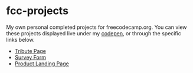 # fcc-projects
My own personal completed projects for freecodecamp.org. You can view these projects displayed live under my <a href="https://codepen.io/zaerisfade/">codepen</a>, or through the specific links below.

<ul>
  <li><a href="https://codepen.io/zaerisfade/pen/mobPEZ">Tribute Page</a></li>
  <li><a href="https://codepen.io/zaerisfade/pen/MxgoYB">Survey Form</a></li>
  <li><a href="https://codepen.io/zaerisfade/pen/BbojzW">Product Landing Page</a></li>
</ul>
